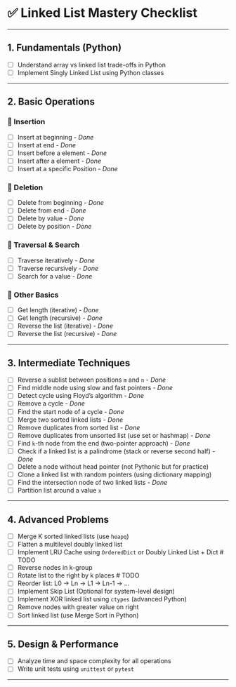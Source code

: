 # ✅ Linked List Mastery Checklist

---

## 1. Fundamentals (Python)
- [ ] Understand array vs linked list trade-offs in Python
- [ ] Implement Singly Linked List using Python classes

---

## 2. Basic Operations

### 🔹 Insertion
- [ ] Insert at beginning - _Done_
- [ ] Insert at end - _Done_
- [ ] Insert before a element - _Done_
- [ ] Insert after a element - _Done_
- [ ] Insert at a specific Position - _Done_

### 🔹 Deletion
- [ ] Delete from beginning - _Done_
- [ ] Delete from end - _Done_
- [ ] Delete by value - _Done_
- [ ] Delete by position - _Done_

### 🔹 Traversal & Search
- [ ] Traverse iteratively - _Done_
- [ ] Traverse recursively - _Done_
- [ ] Search for a value - _Done_

### 🔹 Other Basics
- [ ] Get length (iterative) - _Done_
- [ ] Get length (recursive) - _Done_
- [ ] Reverse the list (iterative) - _Done_
- [ ] Reverse the list (recursive) - _Done_

---

## 3. Intermediate Techniques

- [ ] Reverse a sublist between positions `m` and `n` - _Done_
- [ ] Find middle node using slow and fast pointers - _Done_
- [ ] Detect cycle using Floyd’s algorithm - _Done_
- [ ] Remove a cycle - _Done_
- [ ] Find the start node of a cycle - _Done_
- [ ] Merge two sorted linked lists - _Done_
- [ ] Remove duplicates from sorted list - _Done_
- [ ] Remove duplicates from unsorted list (use set or hashmap) - _Done_
- [ ] Find `k`-th node from the end (two-pointer approach) - _Done_
- [ ] Check if a linked list is a palindrome (stack or reverse second half) - _Done_
- [ ] Delete a node without head pointer (not Pythonic but for practice)
- [ ] Clone a linked list with random pointers (using dictionary mapping)
- [ ] Find the intersection node of two linked lists - _Done_
- [ ] Partition list around a value `x`

---

## 4. Advanced Problems

- [ ] Merge K sorted linked lists (use `heapq`)
- [ ] Flatten a multilevel doubly linked list
- [ ] Implement LRU Cache using `OrderedDict` or Doubly Linked List + Dict # TODO
- [ ] Reverse nodes in k-group
- [ ] Rotate list to the right by k places # TODO
- [ ] Reorder list: L0 → Ln → L1 → Ln-1 → ...
- [ ] Implement Skip List (Optional for system-level design)
- [ ] Implement XOR linked list using `ctypes` (advanced Python)
- [ ] Remove nodes with greater value on right
- [ ] Sort linked list (use Merge Sort in Python)

---

## 5. Design & Performance

- [ ] Analyze time and space complexity for all operations
- [ ] Write unit tests using `unittest` or `pytest`

---
